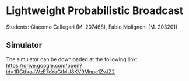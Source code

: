 # Lightweight Probabilistic Broadcast
Students: Giacomo Callegari (M. 207468), Fabio Molignoni (M. 203201)

## Simulator
The simulator can be downloaded at the following link: https://drive.google.com/open?id=1RGtfkaJWzE7oYaGtMU8KV9Mnpc1ZvJZ2

